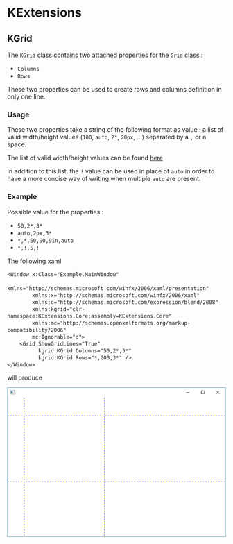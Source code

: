 # KExtensions

## KGrid

The `KGrid` class contains two attached properties for the `Grid` class :

- `Columns`
- `Rows`

These two properties can be used to create rows and columns definition in only one line.

### Usage

These two properties take a string of the following format as value : a list of valid width/height values (`100`, `auto`, `2*`, `20px`, ...) separated by a `,` or a space.

The list of valid width/height values can be found [here](https://msdn.microsoft.com/fr-fr/library/system.windows.gridlength(v=vs.110).aspx)

In addition to this list, the `!` value can be used in place of `auto` in order to have a more concise way of writing when multiple `auto` are present.

### Example

Possible value for the properties :

- `50,2*,3*`
- `auto,2px,3*`
- `*,*,50,90,9in,auto`
- `*,!,5,!`

The following xaml

```xaml
<Window x:Class="Example.MainWindow"
        xmlns="http://schemas.microsoft.com/winfx/2006/xaml/presentation"
        xmlns:x="http://schemas.microsoft.com/winfx/2006/xaml"
        xmlns:d="http://schemas.microsoft.com/expression/blend/2008"
        xmlns:kgrid="clr-namespace:KExtensions.Core;assembly=KExtensions.Core"
        xmlns:mc="http://schemas.openxmlformats.org/markup-compatibility/2006"
        mc:Ignorable="d">
    <Grid ShowGridLines="True"
          kgrid:KGrid.Columns="50,2*,3*"
          kgrid:KGrid.Rows="*,200,3*" />
</Window>
```

will produce

![example-kgrid.png](example-kgrid.png)